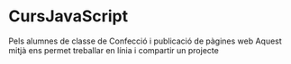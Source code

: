 # CursJavaScript
Pels alumnes de classe de Confecció i publicació de pàgines web
Aquest mitjà ens permet treballar en línia i  compartir un projecte

